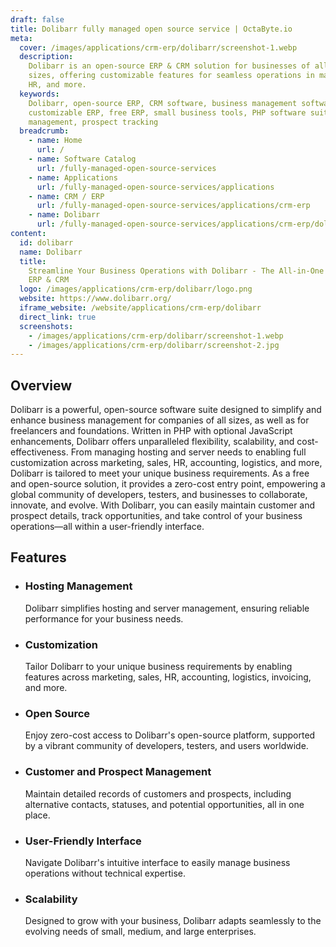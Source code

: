 ```yaml
---
draft: false
title: Dolibarr fully managed open source service | OctaByte.io
meta:
  cover: /images/applications/crm-erp/dolibarr/screenshot-1.webp
  description:
    Dolibarr is an open-source ERP & CRM solution for businesses of all
    sizes, offering customizable features for seamless operations in marketing, sales,
    HR, and more.
  keywords:
    Dolibarr, open-source ERP, CRM software, business management software,
    customizable ERP, free ERP, small business tools, PHP software suite, customer
    management, prospect tracking
  breadcrumb:
    - name: Home
      url: /
    - name: Software Catalog
      url: /fully-managed-open-source-services
    - name: Applications
      url: /fully-managed-open-source-services/applications
    - name: CRM / ERP
      url: /fully-managed-open-source-services/applications/crm-erp
    - name: Dolibarr
      url: /fully-managed-open-source-services/applications/crm-erp/dolibarr
content:
  id: dolibarr
  name: Dolibarr
  title:
    Streamline Your Business Operations with Dolibarr - The All-in-One Open Source
    ERP & CRM
  logo: /images/applications/crm-erp/dolibarr/logo.png
  website: https://www.dolibarr.org/
  iframe_website: /website/applications/crm-erp/dolibarr
  direct_link: true
  screenshots:
    - /images/applications/crm-erp/dolibarr/screenshot-1.webp
    - /images/applications/crm-erp/dolibarr/screenshot-2.jpg
---
```


## Overview

Dolibarr is a powerful, open-source software suite designed to simplify and enhance business management for companies of all sizes, as well as for freelancers and foundations. Written in PHP with optional JavaScript enhancements, Dolibarr offers unparalleled flexibility, scalability, and cost-effectiveness. From managing hosting and server needs to enabling full customization across marketing, sales, HR, accounting, logistics, and more, Dolibarr is tailored to meet your unique business requirements. As a free and open-source solution, it provides a zero-cost entry point, empowering a global community of developers, testers, and businesses to collaborate, innovate, and evolve. With Dolibarr, you can easily maintain customer and prospect details, track opportunities, and take control of your business operations—all within a user-friendly interface.

## Features

- ### Hosting Management

  Dolibarr simplifies hosting and server management, ensuring reliable performance for your business needs.

- ### Customization

  Tailor Dolibarr to your unique business requirements by enabling features across marketing, sales, HR, accounting, logistics, invoicing, and more.

- ### Open Source

  Enjoy zero-cost access to Dolibarr's open-source platform, supported by a vibrant community of developers, testers, and users worldwide.

- ### Customer and Prospect Management

  Maintain detailed records of customers and prospects, including alternative contacts, statuses, and potential opportunities, all in one place.

- ### User-Friendly Interface

  Navigate Dolibarr's intuitive interface to easily manage business operations without technical expertise.

- ### Scalability

  Designed to grow with your business, Dolibarr adapts seamlessly to the evolving needs of small, medium, and large enterprises.
